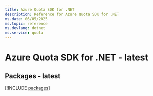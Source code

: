 ```yaml
---
title: Azure Quota SDK for .NET
description: Reference for Azure Quota SDK for .NET
ms.date: 06/05/2025
ms.topic: reference
ms.devlang: dotnet
ms.service: quota
---
```

# Azure Quota SDK for .NET - latest
## Packages - latest
[!INCLUDE [packages](quota-index.md)]